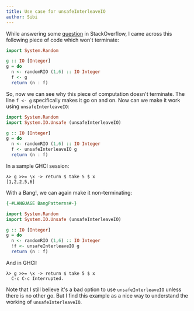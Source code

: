 ```yaml
---
title: Use case for unsafeInterleaveIO
author: Sibi
---
```


While answering some
[question](http://stackoverflow.com/q/31342002/1651941) in
StackOverflow, I came across this following piece of code which won't
terminate:

```haskell
import System.Random

g :: IO [Integer]
g = do
  n <- randomRIO (1,6) :: IO Integer
  f <- g
  return (n : f)
```

So, now we can see why this piece of computation doesn't terminate.
The line `f <- g` specifically makes it go on and on. Now can we make
it work using `unsafeInterleaveIO`:

```haskell
import System.Random
import System.IO.Unsafe (unsafeInterleaveIO)

g :: IO [Integer]
g = do
  n <- randomRIO (1,6) :: IO Integer
  f <- unsafeInterleaveIO g
  return (n : f)
```

In a sample GHCI session:

```
λ> g >>= \x -> return $ take 5 $ x
[1,2,2,5,6]
```

With a Bang!, we can again make it non-terminating:

```haskell
{-#LANGUAGE BangPatterns#-}

import System.Random
import System.IO.Unsafe (unsafeInterleaveIO)

g :: IO [Integer]
g = do
  n <- randomRIO (1,6) :: IO Integer
  !f <- unsafeInterleaveIO g
  return (n : f)
```

And in GHCI:

```
λ> g >>= \x -> return $ take 5 $ x
  C-c C-c Interrupted.
```

Note that I still believe it's a bad option to use
`unsafeInterleaveIO` unless there is no other go. But I find this
example as a nice way to understand the working of `unsafeInterleaveIO`.
